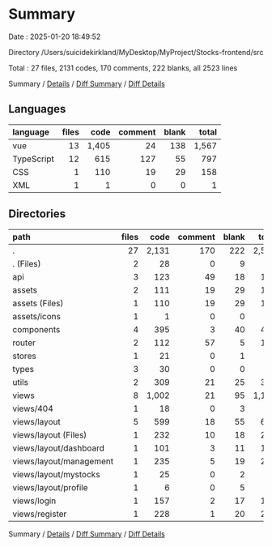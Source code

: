# Summary

Date : 2025-01-20 18:49:52

Directory /Users/suicidekirkland/MyDesktop/MyProject/Stocks-frontend/src

Total : 27 files,  2131 codes, 170 comments, 222 blanks, all 2523 lines

Summary / [Details](details.md) / [Diff Summary](diff.md) / [Diff Details](diff-details.md)

## Languages
| language | files | code | comment | blank | total |
| :--- | ---: | ---: | ---: | ---: | ---: |
| vue | 13 | 1,405 | 24 | 138 | 1,567 |
| TypeScript | 12 | 615 | 127 | 55 | 797 |
| CSS | 1 | 110 | 19 | 29 | 158 |
| XML | 1 | 1 | 0 | 0 | 1 |

## Directories
| path | files | code | comment | blank | total |
| :--- | ---: | ---: | ---: | ---: | ---: |
| . | 27 | 2,131 | 170 | 222 | 2,523 |
| . (Files) | 2 | 28 | 0 | 9 | 37 |
| api | 3 | 123 | 49 | 18 | 190 |
| assets | 2 | 111 | 19 | 29 | 159 |
| assets (Files) | 1 | 110 | 19 | 29 | 158 |
| assets/icons | 1 | 1 | 0 | 0 | 1 |
| components | 4 | 395 | 3 | 40 | 438 |
| router | 2 | 112 | 57 | 5 | 174 |
| stores | 1 | 21 | 0 | 1 | 22 |
| types | 3 | 30 | 0 | 0 | 30 |
| utils | 2 | 309 | 21 | 25 | 355 |
| views | 8 | 1,002 | 21 | 95 | 1,118 |
| views/404 | 1 | 18 | 0 | 3 | 21 |
| views/layout | 5 | 599 | 18 | 55 | 672 |
| views/layout (Files) | 1 | 232 | 10 | 18 | 260 |
| views/layout/dashboard | 1 | 101 | 3 | 11 | 115 |
| views/layout/management | 1 | 235 | 5 | 19 | 259 |
| views/layout/mystocks | 1 | 25 | 0 | 2 | 27 |
| views/layout/profile | 1 | 6 | 0 | 5 | 11 |
| views/login | 1 | 157 | 2 | 17 | 176 |
| views/register | 1 | 228 | 1 | 20 | 249 |

Summary / [Details](details.md) / [Diff Summary](diff.md) / [Diff Details](diff-details.md)
